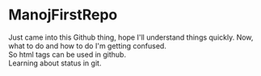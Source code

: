 # ManojFirstRepo
Just came into this Github thing, hope I'll understand things quickly.
Now, what to do and how to do I'm getting confused.
<br>
So html tags can be used in github.<br>
Learning about status in git.